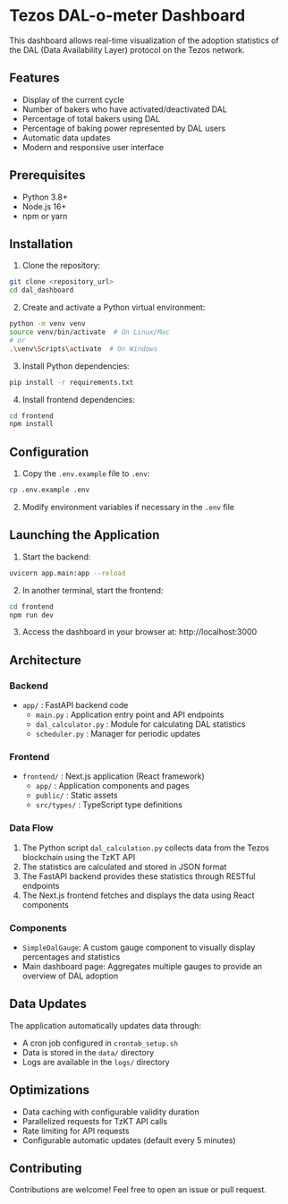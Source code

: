 # Tezos DAL-o-meter Dashboard

This dashboard allows real-time visualization of the adoption statistics of the DAL (Data Availability Layer) protocol on the Tezos network.

## Features

- Display of the current cycle
- Number of bakers who have activated/deactivated DAL
- Percentage of total bakers using DAL
- Percentage of baking power represented by DAL users
- Automatic data updates
- Modern and responsive user interface

## Prerequisites

- Python 3.8+
- Node.js 16+
- npm or yarn

## Installation

1. Clone the repository:
```bash
git clone <repository_url>
cd dal_dashboard
```

2. Create and activate a Python virtual environment:
```bash
python -m venv venv
source venv/bin/activate  # On Linux/Mac
# or
.\venv\Scripts\activate  # On Windows
```

3. Install Python dependencies:
```bash
pip install -r requirements.txt
```

4. Install frontend dependencies:
```bash
cd frontend
npm install
```

## Configuration

1. Copy the `.env.example` file to `.env`:
```bash
cp .env.example .env
```

2. Modify environment variables if necessary in the `.env` file

## Launching the Application

1. Start the backend:
```bash
uvicorn app.main:app --reload
```

2. In another terminal, start the frontend:
```bash
cd frontend
npm run dev
```

3. Access the dashboard in your browser at: http://localhost:3000

## Architecture

### Backend
- `app/` : FastAPI backend code
  - `main.py` : Application entry point and API endpoints
  - `dal_calculator.py` : Module for calculating DAL statistics
  - `scheduler.py` : Manager for periodic updates
  
### Frontend
- `frontend/` : Next.js application (React framework)
  - `app/` : Application components and pages
  - `public/` : Static assets
  - `src/types/` : TypeScript type definitions
  
### Data Flow
1. The Python script `dal_calculation.py` collects data from the Tezos blockchain using the TzKT API
2. The statistics are calculated and stored in JSON format
3. The FastAPI backend provides these statistics through RESTful endpoints
4. The Next.js frontend fetches and displays the data using React components

### Components
- `SimpleDalGauge`: A custom gauge component to visually display percentages and statistics
- Main dashboard page: Aggregates multiple gauges to provide an overview of DAL adoption

## Data Updates

The application automatically updates data through:
- A cron job configured in `crontab_setup.sh`
- Data is stored in the `data/` directory
- Logs are available in the `logs/` directory

## Optimizations

- Data caching with configurable validity duration
- Parallelized requests for TzKT API calls
- Rate limiting for API requests
- Configurable automatic updates (default every 5 minutes)

## Contributing

Contributions are welcome! Feel free to open an issue or pull request.
